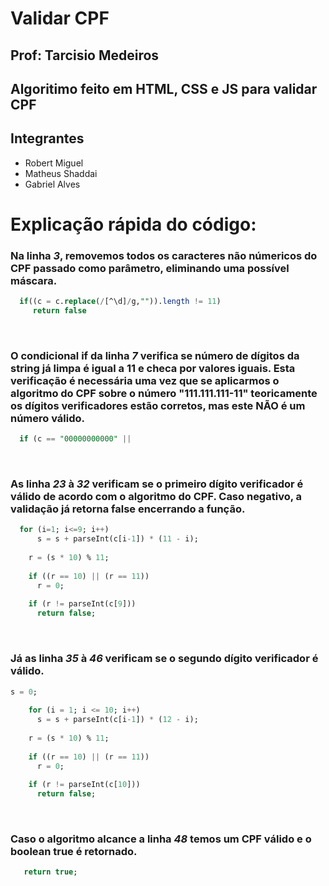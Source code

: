 # Validar CPF
## Prof: Tarcisio Medeiros
## Algoritimo feito em HTML, CSS e JS para validar CPF

## Integrantes
- Robert Miguel
- Matheus Shaddai
- Gabriel Alves

# Explicação rápida do código:
 ### Na linha *3*, removemos todos os caracteres não númericos do CPF passado como parâmetro, eliminando uma possível máscara.
 ````sql
   if((c = c.replace(/[^\d]/g,"")).length != 11)
      return false
````
<br>

### O condicional if da linha *7* verifica se número de dígitos da string já limpa é igual a 11 e checa por valores iguais. Esta verificação é necessária uma vez que se aplicarmos o algoritmo do CPF sobre o número "111.111.111-11" teoricamente os      dígitos verificadores estão corretos, mas este NÃO é um número válido.
````sql
  if (c == "00000000000" ||
````
<br>

### As linha *23* à *32* verificam se o primeiro dígito verificador é válido de acordo com o algoritmo do CPF. Caso negativo, a validação já retorna false encerrando a função.
````sql
  for (i=1; i<=9; i++)
      s = s + parseInt(c[i-1]) * (11 - i);
  
    r = (s * 10) % 11;
  
    if ((r == 10) || (r == 11))
      r = 0;
  
    if (r != parseInt(c[9]))
      return false;
````
<br>

### Já as linha *35* à *46* verificam se o segundo dígito verificador é válido.
````sql
s = 0;
  
    for (i = 1; i <= 10; i++)
      s = s + parseInt(c[i-1]) * (12 - i);
  
    r = (s * 10) % 11;
  
    if ((r == 10) || (r == 11))
      r = 0;
  
    if (r != parseInt(c[10]))
      return false;
````
<br>

### Caso o algoritmo alcance a linha *48* temos um CPF válido e o boolean true é retornado.
````sql
   return true;
````
  
